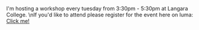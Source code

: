 I'm hosting a workshop every tuesday from 3:30pm - 5:30pm at Langara College.
\nIf you'd like to attend please register for the event here on luma: <a href=https://luma.com/tar82ysj>Click me!</a>
